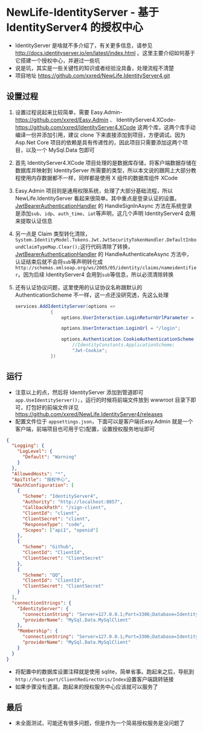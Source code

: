 # NewLife-IdentityServer - 基于 IdentityServer4 的授权中心

- IdentityServer 是啥就不多介绍了，有关更多信息，请参见 http://docs.identityserver.io/en/latest/index.html 。这里主要介绍如何基于它搭建一个授权中心，并避过一些坑
- 说是坑，其实是一些关键性的知识或者经验没具备，处理流程不清楚
- 项目地址 https://github.com/xxred/NewLife.IdentityServer4.git

## 设置过程

1. 设置过程说起来比较简单，需要 Easy.Admin-https://github.com/xxred/Easy.Admin 、 IdentityServer4.XCode-https://github.com/xxred/IdentityServer4.XCode 这两个库，这两个库手动编译一份并添加引用，建议 clone 下来直接添加到项目，方便调试。因为 Asp.Net Core 项目的依赖是具有传递性的，因此项目只需要添加这两个项目，以及一个 MySql.Data 包即可
2. 首先 IdentityServer4.XCode 项目处理的是数据库存储，将客户端数据存储在数据库并映射到 IdentityServer 所需要的类型，所以本文说的跟网上大部分教程使用内存数据都不一样，同样都是使用 X 组件的数据库组件 XCode
3. Easy.Admin 项目则是通用权限系统，处理了大部分基础流程，所以 NewLife.IdentityServer 看起来很简单。其中重点是登录认证的设置。[JwtBearerAuthenticationHandler](https://github.com/xxred/Easy.Admin/blob/master/Easy.Admin/Authentication/JwtBearer/JwtBearerAuthenticationHandler.cs#L61) 的 HandleSignInAsync 方法在系统登录是添加`sub`、`idp`、`auth_time`、`iat`等声明，这几个声明 IdentityServer4 会用来提取认证信息
4. 另一点是 Claim 类型转化清除，`System.IdentityModel.Tokens.Jwt.JwtSecurityTokenHandler.DefaultInboundClaimTypeMap.Clear();`这行代码清除了转换，[JwtBearerAuthenticationHandler](https://github.com/xxred/Easy.Admin/blob/master/Easy.Admin/Authentication/JwtBearer/JwtBearerAuthenticationHandler.cs#L40) 的 HandleAuthenticateAsync 方法中，认证结束后就不会将`sub`等声明转化成`http://schemas.xmlsoap.org/ws/2005/05/identity/claims/nameidentifier`。因为后续 IdentityServer4 会用到`sub`等信息，所以必须清除转换
5. 还有认证协议问题，这里使用的认证协议名称跟默认的 AuthenticationScheme 不一样，这一点还没研究透，先这么处理

   ```csharp
   services.AddIdentityServer(options =>
                {
                    options.UserInteraction.LoginReturnUrlParameter = "returnUrl";//返回url的参数名

                    options.UserInteraction.LoginUrl = "/login";

                    options.Authentication.CookieAuthenticationScheme =
                        //IdentityConstants.ApplicationScheme;
                        "Jwt-Cookie";
                })
   ```

## 运行

- 注意以上的点，然后将 IdentityServer 添加到管道即可`app.UseIdentityServer();`，运行的时候将前端文件放到 wwwroot 目录下即可，打包好的前端文件详见 https://github.com/xxred/NewLife.IdentityServer4/releases
- 配置文件位于 `appsettings.json`，下面可以是客户端(Easy.Admin 就是一个客户端，前端项目也可用于它)配置，设置授权服务地址即可

```json
{
  "Logging": {
    "LogLevel": {
      "Default": "Warning"
    }
  },
  "AllowedHosts": "*",
  "ApiTitle": "授权中心",
  "OAuthConfiguration": [
    {
      "Scheme": "IdentityServer4",
      "Authority": "http://localhost:8057",
      "CallbackPath": "/sign-client",
      "ClientId": "client",
      "ClientSecret": "client",
      "ResponseType": "code",
      "Scopes": ["api1", "openid"]
    },
    {
      "Scheme": "Github",
      "ClientId": "ClientId",
      "ClientSecret": "ClientSecret"
    },
    {
      "Scheme": "QQ",
      "ClientId": "ClientId",
      "ClientSecret": "ClientSecret"
    }
  ],
  "connectionStrings": {
    "IdentityServer": {
      "connectionString": "Server=127.0.0.1;Port=3306;Database=IdentityServer;Uid=root;Pwd=123456;",
      "providerName": "MySql.Data.MySqlClient"
    },
    "Membership": {
      "connectionString": "Server=127.0.0.1;Port=3306;Database=IdentityServer;Uid=root;Pwd=123456;",
      "providerName": "MySql.Data.MySqlClient"
    }
  }
}
```

- 将配置中的数据库设置注释就是使用 sqlite，简单省事。跑起来之后，导航到`http://host:port/ClientRedirectUris/Index`设置客户端跳转链接
- 如果步骤没有遗漏，跑起来的授权服务中心应该就可以服务了

## 最后

- 未全面测试，可能还有很多问题，但是作为一个简易授权服务是没问题了
